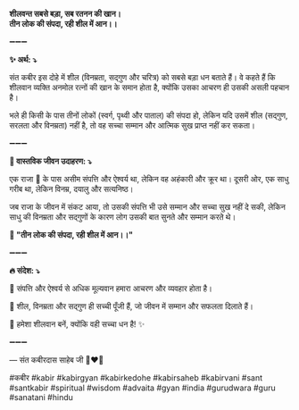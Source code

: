 **शीलवन्त सबसे बड़ा, सब रतनन की खान।**\
**तीन लोक की संपदा, रही शील में आन।।**

➖➖➖

**✨ अर्थ: ⤵**

संत कबीर इस दोहे में शील (विनम्रता, सद्गुण और चरित्र) को सबसे बड़ा धन बताते हैं। वे कहते हैं कि शीलवान व्यक्ति अनमोल रत्नों की खान के समान होता है, क्योंकि उसका आचरण ही उसकी असली पहचान है।

भले ही किसी के पास तीनों लोकों (स्वर्ग, पृथ्वी और पाताल) की संपदा हो, लेकिन यदि उसमें शील (सद्गुण, सरलता और विनम्रता) नहीं है, तो वह सच्चा सम्मान और आत्मिक सुख प्राप्त नहीं कर सकता।

➖➖➖

**🌾 वास्तविक जीवन उदाहरण: ⤵**

एक राजा 👑 के पास असीम संपत्ति और ऐश्वर्य था, लेकिन वह अहंकारी और क्रूर था। दूसरी ओर, एक साधु गरीब था, लेकिन विनम्र, दयालु और सत्यनिष्ठ।

जब राजा के जीवन में संकट आया, तो उसकी संपत्ति भी उसे सम्मान और सच्चा सुख नहीं दे सकी, लेकिन साधु की विनम्रता और सद्गुणों के कारण लोग उसकी बात सुनते और सम्मान करते थे।

**📜 "तीन लोक की संपदा, रही शील में आन।।"**

➖➖➖

**🔥 संदेश: ⤵**

💎 संपत्ति और ऐश्वर्य से अधिक मूल्यवान हमारा आचरण और व्यवहार होता है।

🙏 शील, विनम्रता और सद्गुण ही सच्ची पूँजी हैं, जो जीवन में सम्मान और सफलता दिलाते हैं।

🌿 हमेशा शीलवान बनें, क्योंकि वही सच्चा धन है! ✨

➖➖➖

— संत कबीरदास साहेब जी 🙏❤️💯

#कबीर #kabir #kabirgyan #kabirkedohe #kabirsaheb #kabirvani #sant #santkabir #spiritual #wisdom #advaita #gyan #india #gurudwara #guru #sanatani #hindu
